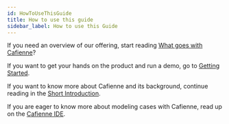 ```yaml
---
id: HowToUseThisGuide
title: How to use this guide
sidebar_label: How to use this Guide
---
```

If you need an overview of our offering, start reading [What goes with Cafienne](WhatGoesWithCafienne.md)? 

If you want to get your hands on the product and run a demo, go to [Getting Started](gettingStarted.md).

If you want to know more about Cafienne and its background, continue reading in the [Short Introduction](ShortIntroduction.md).
 
If you are eager to know more about modeling cases with Cafienne, read up on the [Cafienne IDE](modelCases.md).
